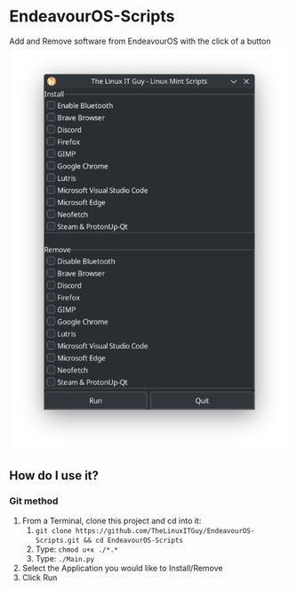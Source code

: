 # EndeavourOS-Scripts
Add and Remove software from EndeavourOS with the click of a button
![](<Screenshot/Screenshot.png>)
## How do I use it?

### Git method
1. From a Terminal, clone this project and cd into it: 
    1. `git clone https://github.com/TheLinuxITGuy/EndeavourOS-Scripts.git && cd EndeavourOS-Scripts`
    2. Type: `chmod u+x ./*.*`
    3. Type: `./Main.py`
4. Select the Application you would like to Install/Remove
5. Click Run
